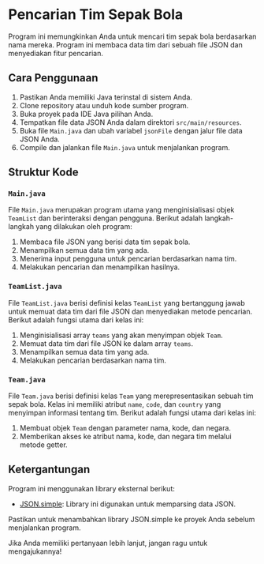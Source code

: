 # Pencarian Tim Sepak Bola

Program ini memungkinkan Anda untuk mencari tim sepak bola berdasarkan nama mereka. Program ini membaca data tim dari sebuah file JSON dan menyediakan fitur pencarian.

## Cara Penggunaan

1. Pastikan Anda memiliki Java terinstal di sistem Anda.
2. Clone repository atau unduh kode sumber program.
3. Buka proyek pada IDE Java pilihan Anda.
4. Tempatkan file data JSON Anda dalam direktori `src/main/resources`.
5. Buka file `Main.java` dan ubah variabel `jsonFile` dengan jalur file data JSON Anda.
6. Compile dan jalankan file `Main.java` untuk menjalankan program.

## Struktur Kode

### `Main.java`

File `Main.java` merupakan program utama yang menginisialisasi objek `TeamList` dan berinteraksi dengan pengguna. Berikut adalah langkah-langkah yang dilakukan oleh program:

1. Membaca file JSON yang berisi data tim sepak bola.
2. Menampilkan semua data tim yang ada.
3. Menerima input pengguna untuk pencarian berdasarkan nama tim.
4. Melakukan pencarian dan menampilkan hasilnya.

### `TeamList.java`

File `TeamList.java` berisi definisi kelas `TeamList` yang bertanggung jawab untuk memuat data tim dari file JSON dan menyediakan metode pencarian. Berikut adalah fungsi utama dari kelas ini:

1. Menginisialisasi array `teams` yang akan menyimpan objek `Team`.
2. Memuat data tim dari file JSON ke dalam array `teams`.
3. Menampilkan semua data tim yang ada.
4. Melakukan pencarian berdasarkan nama tim.

### `Team.java`

File `Team.java` berisi definisi kelas `Team` yang merepresentasikan sebuah tim sepak bola. Kelas ini memiliki atribut `name`, `code`, dan `country` yang menyimpan informasi tentang tim. Berikut adalah fungsi utama dari kelas ini:

1. Membuat objek `Team` dengan parameter nama, kode, dan negara.
2. Memberikan akses ke atribut nama, kode, dan negara tim melalui metode getter.

## Ketergantungan

Program ini menggunakan library eksternal berikut:

- [JSON.simple](https://code.google.com): Library ini digunakan untuk memparsing data JSON.

Pastikan untuk menambahkan library JSON.simple ke proyek Anda sebelum menjalankan program.

Jika Anda memiliki pertanyaan lebih lanjut, jangan ragu untuk mengajukannya!
